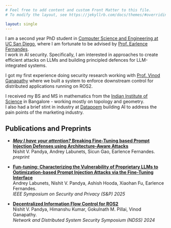 ```yaml
---
# Feel free to add content and custom Front Matter to this file.
# To modify the layout, see https://jekyllrb.com/docs/themes/#overriding-theme-defaults

layout: single
---
```

I am a second year PhD student in [Computer Science and Engineering at UC San Diego](https://cse.ucsd.edu), where I am fortunate to be advised by [Prof. Earlence Fernandes](https://www.earlence.com).<br> I work in AI security. Specifically, I am interested in approaches to create efficient attacks on LLMs and building principled defences for LLM-integrated systems.<br>

I got my first experience doing security research working with [Prof. Vinod Ganapathy](https://www.csa.iisc.ac.in/~vg/) where we built a system to enforce downstream control for distributed applications running on ROS2.

I received my  BS and MS in mathematics from the [Indian Institute of Science](https://www.iisc.ac.in) in Bangalore - working mostly on topology and geometry.<br> I also had a brief stint in industry at [Datapoem](https://www.datapoem.com/) building AI to address the pain points of the marketing industry. 

## Publications and Preprints

* [**_May I have your attention?_ Breaking Fine-Tuning based Prompt Injection Defenses using Architecture-Aware Attacks**](https://arxiv.org/pdf/2507.07417)<br>
Nishit V. Pandya, Andrey Labunets, Sicun Gao, Earlence Fernandes.<br>
_preprint_

* [**Fun-tuning: Characterizing the Vulnerability of Proprietary LLMs to Optimization-based Prompt Injection Attacks via the Fine-Tuning Interface**](https://arxiv.org/pdf/2501.09798)<br>
Andrey Labunets, Nishit V. Pandya, Ashish Hooda, Xiaohan Fu, Earlence Fernandes.<br>
_IEEE Symposium on Security and Privacy (S&P) 2025_

* [**Decentralized Information Flow Control for ROS2**](https://www.ndss-symposium.org/wp-content/uploads/2024-101-paper.pdf)<br>
Nishit V. Pandya, Himanshu Kumar, Gokulnath M. Pillai, Vinod Ganapathy.<br>
_Network and Distributed System Security Symposium (NDSS) 2024_
